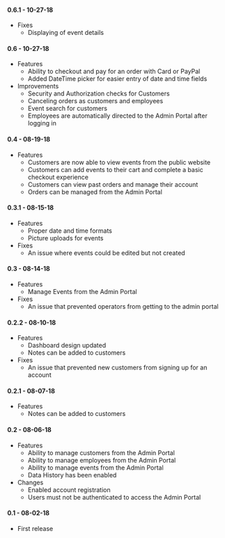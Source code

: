 #### 0.6.1 - 10-27-18

- Fixes
  - Displaying of event details

#### 0.6 - 10-27-18

- Features
  - Ability to checkout and pay for an order with Card or PayPal
  - Added DateTime picker for easier entry of date and time fields
- Improvements
  - Security and Authorization checks for Customers
  - Canceling orders as customers and employees
  - Event search for customers
  - Employees are automatically directed to the Admin Portal after logging in

#### 0.4 - 08-19-18

- Features
  - Customers are now able to view events from the public website
  - Customers can add events to their cart and complete a basic checkout experience
  - Customers can view past orders and manage their account
  - Orders can be managed from the Admin Portal

#### 0.3.1 - 08-15-18

- Features
  - Proper date and time formats
  - Picture uploads for events
- Fixes
  - An issue where events could be edited but not created

#### 0.3 - 08-14-18

- Features
  - Manage Events from the Admin Portal
- Fixes
  - An issue that prevented operators from getting to the admin portal

#### 0.2.2 - 08-10-18

- Features
  - Dashboard design updated
  - Notes can be added to customers
- Fixes
  - An issue that prevented new customers from signing up for an account

#### 0.2.1 - 08-07-18

- Features
  - Notes can be added to customers

#### 0.2 - 08-06-18

- Features
  - Ability to manage customers from the Admin Portal
  - Ability to manage employees from the Admin Portal
  - Ability to manage events from the Admin Portal
  - Data History has been enabled
- Changes
  - Enabled account registration
  - Users must not be authenticated to access the Admin Portal

#### 0.1 - 08-02-18

- First release
